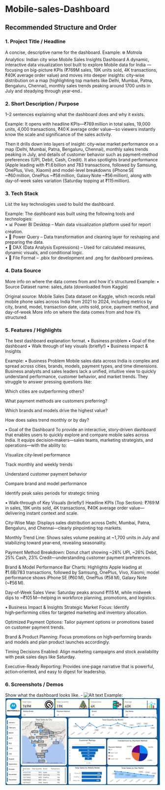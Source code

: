 # Mobile-sales-Dashboard
## Recommended Structure and Order
### 1.	Project Title / Headline
A concise, descriptive name for the dashboard.
Example: 
❄️ Motrola Analytics: Indian city wise Mobile Sales Insights Dashboard
A dynamic, interactive data visualization tool built to explore Mobile data for India —focusing on big-picture KPIs (₹769M sales, 19K units sold, 4K transactions, ₹40K average order value) and moves into deeper insights: city‑wise distribution on a map (highlighting top markets like Delhi, Mumbai, Patna, Bengaluru, Chennai), monthly sales trends peaking around 1700 units in July and steadying through year‑end..

### 2.	Short Description / Purpose
1–2 sentences explaining what the dashboard does and why it exists.

Example: 
It opens with headline KPIs—₹769 million in total sales, 19,000 units, 4,000 transactions, ₹40 K average order value—so viewers instantly know the scale and significance of the sales activity.

Then it drills down into layers of insight: city‑wise market performance on a map (Delhi, Mumbai, Patna, Bengaluru, Chennai), monthly sales trends peaking in July, and details of customer behavior such as payment-method preferences (UPI, Debit, Cash, Credit). It also spotlights brand performance (Apple leading with ₹1.6 billion and 783 transactions, followed by Samsung, OnePlus, Vivo, Xiaomi) and model-level breakdowns (iPhone SE ~₹60 million, OnePlus ~₹58 million, Galaxy Note ~₹56 million), along with day-of-week sales variation (Saturday topping at ₹115 million).

### 3.	Tech Stack
List the key technologies used to build the dashboard.

Example:
The dashboard was built using the following tools and technologies:<br>
•	📊 Power BI Desktop – Main data visualization platform used for report creation.<br>
•	📂 Power Query – Data transformation and cleaning layer for reshaping and preparing the data.<br>
•	🧠 DAX (Data Analysis Expressions) – Used for calculated measures, dynamic visuals, and conditional logic.<br>
•	📁 File Format – .pbix for development and .png for dashboard previews.

### 4.	Data Source
More info on where the data comes from and how it's structured 
Example:
• Source
Dataset name: sales_data (downloaded from Kaggle)

Original source: Mobile Sales Data dataset on Kaggle, which records retail mobile phone sales across India from 2021 to 2024, including metrics by city, brand, model, transaction date, units sold, price, payment method, and day-of-week
More info on where the data comes from and how it’s structured.

### 5.	Features / Highlights
The best dashboard explanation format. 
•	Business problem
•	Goal of the dashboard
•	Walk through of key visuals (briefly!)
•	Business impact & Insights

Example:
• Business Problem
Mobile sales data across India is complex and spread across cities, brands, models, payment types, and time dimensions. Business analysts and sales leaders lack a unified, intuitive view to quickly understand performance, customer behavior, and market trends. They struggle to answer pressing questions like:

Which cities are outperforming others?

What payment methods are customers preferring?

Which brands and models drive the highest value?

How does sales trend monthly or by day?

• Goal of the Dashboard
To provide an interactive, story‑driven dashboard that enables users to quickly explore and compare mobile sales across India. It equips decision‑makers—sales teams, marketing strategists, and operations—with the ability to:

Visualize city‑level performance

Track monthly and weekly trends

Understand customer payment behavior

Compare brand and model performance

Identify peak sales periods for strategic timing

• Walk‑through of Key Visuals (briefly!)
Headline KPIs (Top Section): ₹769 M in sales, 19K units sold, 4K transactions, ₹40K average order value—delivering instant context and scale.

City‑Wise Map: Displays sales distribution across Delhi, Mumbai, Patna, Bengaluru, and Chennai—clearly pinpointing top markets.

Monthly Trend Line: Shows sales volume peaking at ~1,700 units in July and stabilizing toward year‑end, revealing seasonality.

Payment Method Breakdown: Donut chart showing ~26% UPI, ~26% Debit, 25% Cash, 23% Credit—understanding customer payment preferences.

Brand & Model Performance Bar Charts: Highlights Apple leading at ₹1.6B/783 transactions, followed by Samsung, OnePlus, Vivo, Xiaomi; model performance shows iPhone SE (₹60 M), OnePlus (₹58 M), Galaxy Note (~₹56 M).

Day‑of‑Week Sales View: Saturday peaks around ₹115 M, while midweek dips to ~₹105 M—helping in workforce planning, promotions, and logistics.

• Business Impact & Insights
Strategic Market Focus: Identify high‑performing cities for targeted marketing and inventory allocation.

Optimized Payment Options: Tailor payment options or promotions based on customer payment trends.

Brand & Product Planning: Focus promotions on high‑performing brands and models and plan product launches accordingly.

Timing Decisions Enabled: Align marketing campaigns and stock availability with peak sales days like Saturday.

Executive-Ready Reporting: Provides one‑page narrative that is powerful, action‑oriented, and easy to digest for leadership.

### 6.	Screenshots / Demos
Show what the dashboard looks like. - ![Alt text](https://github.com/username/repo/assets/image.png)
Example: ![Dashboard Preview](https://github.com/gopal-rishu/Mobile-sales-Dashboard/blob/main/Snapshot%20of%20%20The%20Deshboard.png)

